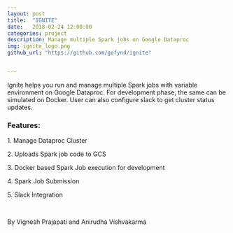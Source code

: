```yaml
---
layout: post
title:  "IGNITE"
date:   2018-02-24 12:00:00
categories: project
description: Manage multiple Spark jobs on Google Dataproc
img: ignite_logo.png
github_url: "https://github.com/gofynd/ignite"


---
```



<p>Ignite helps you run and manage multiple Spark jobs with variable environment on Google Dataproc. For development phase, the same can be simulated on Docker. User can also configure slack to get cluster status updates.</p>

<h3>Features:</h3>

<p>1. Manage Dataproc Cluster</p>
<p>2. Uploads Spark job code to GCS</p>
<p>3. Docker based Spark Job execution for development</p>
<p>4. Spark Job Submission</p>
<p>5. Slack Integration</p>

<br>
<p>By Vignesh Prajapati and Anirudha Vishvakarma</p>

